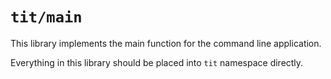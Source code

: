 # `tit/main`

This library implements the main function for the command line application.

Everything in this library should be placed into `tit` namespace directly.
